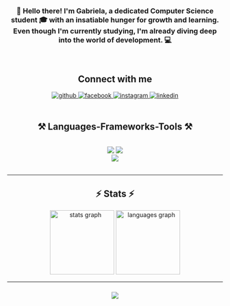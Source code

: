 ### <div align="center">👋 Hello there! I'm Gabriela, a dedicated Computer Science student 🎓 with an insatiable hunger for growth and learning. Even though I'm currently studying, I'm already diving deep into the world of development. 💻</div>  
  
<br/>  


<h2 align="center">Connect with me</h2>
<div align="center">
<a href="https://github.com/gabrielachirila" target="_blank">
<img src=https://img.shields.io/badge/github-%2324292e.svg?&style=for-the-badge&logo=github&logoColor=white alt=github style="margin-bottom: 5px;" />
</a>
<a href="https://www.facebook.com/gaby.chirila.12" target="_blank">
<img src=https://img.shields.io/badge/facebook-%232E87FB.svg?&style=for-the-badge&logo=facebook&logoColor=white alt=facebook style="margin-bottom: 5px;" />
</a>
<a href="https://instagram.com/gabrielaa.chirila" target="_blank">
<img src=https://img.shields.io/badge/instagram-%23000000.svg?&style=for-the-badge&logo=instagram&logoColor=white alt=instagram style="margin-bottom: 5px;" />
</a>
<a href="https://linkedin.com/in/gabriela-chirila-40ab3b225" target="_blank">
<img src=https://img.shields.io/badge/linkedin-%231E77B5.svg?&style=for-the-badge&logo=linkedin&logoColor=white alt=linkedin style="margin-bottom: 5px;" />
</a>  
</div>  
  

<br/>  


<h2 align="center">⚒️ Languages-Frameworks-Tools ⚒️</h2>
<br/>
<div align="center">
    <img src="https://skillicons.dev/icons?i=vscode,github,react,typescript,npm,html,css,figma,tailwind,vite,bootstrap" />
    <img src="https://skillicons.dev/icons?i=python,javascript,c,cpp,java,php,dotnet,cs,dart" /><br>
    <img src="https://skillicons.dev/icons?i=mysql,postgres,sqlite,latex,postman,pycharm,idea" /><br>
</div>

<br/>
<hr/>

<h2 align="center">⚡ Stats ⚡</h2>
<div align="center">
  <img src="https://github-readme-stats.vercel.app/api?username=gabrielachirila&hide_title=false&hide_rank=false&show_icons=true&include_all_commits=true&count_private=true&disable_animations=false&theme=dracula&locale=en&hide_border=false&order=1" height="150" alt="stats graph"  />
  <img src="https://github-readme-stats.vercel.app/api/top-langs?username=gabrielachirila&locale=en&hide_title=false&layout=compact&card_width=320&langs_count=5&theme=dracula&hide_border=false&order=2" height="150" alt="languages graph"  />
</div>

<hr/>

###

<div align="center">
  <img src="https://profile-counter.glitch.me/gabrielachirila/count.svg?"  />
</div>

###
